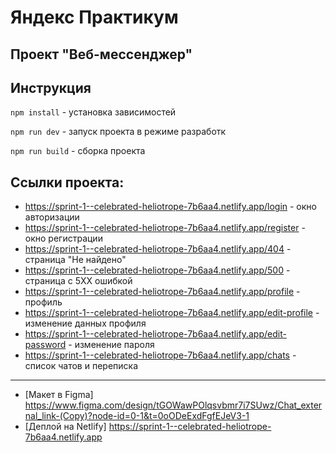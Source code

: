 # Яндекс Практикум

## Проект "Веб-мессенджер"


## Инструкция

`npm install` - установка зависимостей

`npm run dev` - запуск проекта в режиме разработк

`npm run build` - сборка проекта

## Ссылки проекта:

*  https://sprint-1--celebrated-heliotrope-7b6aa4.netlify.app/login - окно авторизации
* https://sprint-1--celebrated-heliotrope-7b6aa4.netlify.app/register  - окно регистрации
*  https://sprint-1--celebrated-heliotrope-7b6aa4.netlify.app/404 - страница "Не найдено"
*  https://sprint-1--celebrated-heliotrope-7b6aa4.netlify.app/500 - страница с 5XX ошибкой
*  https://sprint-1--celebrated-heliotrope-7b6aa4.netlify.app/profile - профиль
*  https://sprint-1--celebrated-heliotrope-7b6aa4.netlify.app/edit-profile - изменение данных профиля
*  https://sprint-1--celebrated-heliotrope-7b6aa4.netlify.app/edit-password - изменение пароля
*  https://sprint-1--celebrated-heliotrope-7b6aa4.netlify.app/chats - список чатов и переписка

---

* [Макет в Figma] https://www.figma.com/design/tGOWawPOlqsvbmr7i7SUwz/Chat_external_link-(Copy)?node-id=0-1&t=0oODeExdFgfEJeV3-1
* [Деплой на Netlify] https://sprint-1--celebrated-heliotrope-7b6aa4.netlify.app
